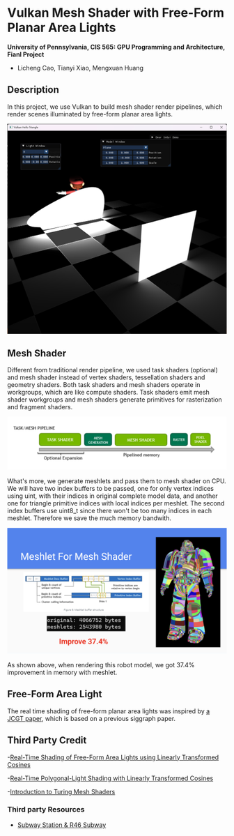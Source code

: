 Vulkan Mesh Shader with Free-Form Planar Area Lights
==================================

**University of Pennsylvania, CIS 565: GPU Programming and Architecture, Fianl Project**

* Licheng Cao, Tianyi Xiao, Mengxuan Huang

## Description

In this project, we use Vulkan to build mesh shader render pipelines, which render scenes illuminated by free-form planar area lights.

![](/img/result.png)

## Mesh Shader

Different from traditional render pipeline, we used task shaders (optional) and mesh shader instead of vertex shaders, tessellation shaders and geometry shaders. Both task shaders and mesh shaders operate in workgroups, which are like compute shaders. Task shaders emit mesh shader workgroups and mesh shaders generate primitives for rasterization and fragment shaders.

![](/img/mesh_shader.png)

What's more, we generate meshlets and pass them to mesh shader on CPU. We will have two index buffers to be passed, one for only vertex indices using uint, with their indices in original complete model data, and another one for triangle primitive indices with local indices per meshlet. The second index buffers use uint8_t since there won't be too many indices in each meshlet. Therefore we save the much memory bandwith.

![](/img/meshlet.png)

As shown above, when rendering this robot model, we got 37.4% improvement in memory with meshlet.

## Free-Form Area Light

The real time shading of free-form planar area lights was inspired by [a JCGT paper](https://jcgt.org/published/0011/01/01/), which is based on a previous siggraph paper.

## Third Party Credit
-[Real-Time Shading of Free-Form Area Lights using Linearly Transformed Cosines](https://jcgt.org/published/0011/01/01/)

-[Real-Time Polygonal-Light Shading with Linearly Transformed Cosines](https://eheitzresearch.wordpress.com/415-2/)

-[Introduction to Turing Mesh Shaders](https://developer.nvidia.com/blog/introduction-turing-mesh-shaders/)

### Third party Resources
- [Subway Station & R46 Subway](https://sketchfab.com/3d-models/free-subway-station-r46-subway-ae5aadde1c6f48a19b32b309417a669b)